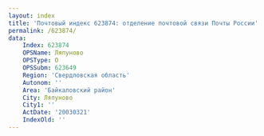 ```yaml
---
layout: index
title: 'Почтовый индекс 623874: отделение почтовой связи Почты России'
permalink: /623874/
data:
    Index: 623874
    OPSName: Ляпуново
    OPSType: О
    OPSSubm: 623649
    Region: 'Свердловская область'
    Autonom: ''
    Area: 'Байкаловский район'
    City: Ляпуново
    City1: ''
    ActDate: '20030321'
    IndexOld: ''
---
```

